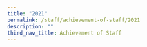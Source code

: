 ```yaml
---
title: "2021"
permalink: /staff/achievement-of-staff/2021
description: ""
third_nav_title: Achievement of Staff
---
```

